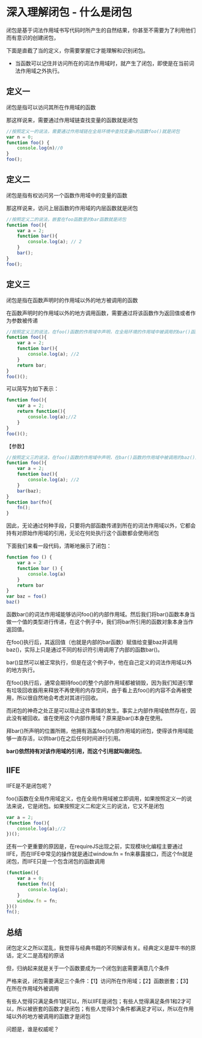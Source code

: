 # 深入理解闭包 - 什么是闭包

闭包是基于词法作用域书写代码时所产生的自然结果，你甚至不需要为了利用他们而有意识的创建闭包，



下面是直截了当的定义，你需要掌握它才能理解和识别闭包。

+ 当函数可以记住并访问所在的词法作用域时，就产生了闭包，即使是在当前词法作用域之外执行。

## 定义一

闭包是指可以访问其所在作用域的函数

那这样说来，需要通过作用域链查找变量的函数就是闭包

~~~javascript
//按照定义一的说法，需要通过作用域链在全局环境中查找变量n的函数foo()就是闭包
var n = 0;
function foo() {
    console.log(n)//0
}
foo();
~~~

## 定义二

闭包是指有权访问另一个函数作用域中的变量的函数

那这样说来，访问上层函数的作用域的内层函数就是闭包

~~~javascript
//按照定义二的说法，嵌套在foo函数里的bar函数就是闭包
function foo(){
    var a = 2;
    function bar(){
        console.log(a); // 2
    }
    bar();
}
foo();
~~~

## 定义三

闭包是指在函数声明时的作用域以外的地方被调用的函数

在函数声明时的作用域以外的地方调用函数，需要通过将该函数作为返回值或者作为参数被传递

~~~javascript
//按照定义三的说法，在foo()函数的作用域中声明，在全局环境的作用域中被调用的bar()函数是闭包
function foo(){
    var a = 2;
    function bar(){
        console.log(a); //2
    }
    return bar;
}
foo()();
~~~



可以简写为如下表示：

~~~javascript
function foo(){
    var a = 2;
    return function(){
        console.log(a);//2
    }
}
foo()();
~~~



【参数】

~~~javascript
//按照定义三的说法，在foo()函数的作用域中声明，在bar()函数的作用域中被调用的baz()函数是闭包
function foo(){
    var a = 2;
    function baz(){
        console.log(a); //2
    }
    bar(baz);
}
function bar(fn){
    fn();
}
~~~



因此，无论通过何种手段，只要将内部函数传递到所在的词法作用域以外，它都会持有对原始作用域的引用，无论在何处执行这个函数都会使用闭包



下面我们来看一段代码，清晰地展示了闭包：

~~~javascript
function foo () {
    var a = 2
    function bar () {
        console.log(a)
    }
    return bar
}
var baz = foo()
baz()
~~~

函数bar()的词法作用域能够访问foo()的内部作用域。然后我们将bar()函数本身当做一个值的类型进行传递，在这个例子中，我们将bar所引用的函数对象本身当作返回值。

在foo()执行后，其返回值（也就是内部的bar函数）赋值给变量baz并调用baz()，实际上只是通过不同的标识符引用调用了内部的函数bar()。

bar()显然可以被正常执行，但是在这个例子中，他在自己定义的词法作用域以外的地方执行。

在foo()执行后，通常会期待foo()的整个内部作用域都被销毁，因为我们知道引擎有垃圾回收器用来释放不再使用的内存空间，由于看上去foo()的内容不会再被使用，所以很自然地会考虑对其进行回收。

而闭包的神奇之处正是可以阻止这件事情的发生。事实上内部作用域依然存在，因此没有被回收。谁在使用这个内部作用域？原来是bar()本身在使用。

拜bar()所声明的位置所赐，他拥有涵盖foo()内部作用域的闭包，使得该作用域能够一直存活，以供bar()在之后任何时间进行引用。

**bar()依然持有对该作用域的引用，而这个引用就叫做闭包**。



## IIFE

IIFE是不是闭包呢？

foo()函数在全局作用域定义，也在全局作用域被立即调用，如果按照定义一的说法来说，它是闭包。如果按照定义二和定义三的说法，它又不是闭包

~~~javascript
var a = 2;
(function foo(){
    console.log(a);//2
})();
~~~



还有一个更重要的原因是，在requireJS出现之前，实现模块化编程主要通过IIFE，而在IIFE中常见的操作就是通过window.fn = fn来暴露接口，而这个fn就是闭包，而IIFE只是一个包含闭包的函数调用

~~~javascript
(function(){
    var a = 0;
    function fn(){
        console.log(a); 
    }
    window.fn = fn;
})()
fn();
~~~



## 总结

闭包定义之所以混乱，我觉得与经典书籍的不同解读有关。经典定义是犀牛书的原话，定义二是高程的原话

但，归纳起来就是关于一个函数要成为一个闭包到底需要满意几个条件

严格来说，闭包需要满足三个条件：【1】访问所在作用域；【2】函数嵌套；【3】在所在作用域外被调用

有些人觉得只满足条件1就可以，所以IIFE是闭包；有些人觉得满足条件1和2才可以，所以被嵌套的函数才是闭包；有些人觉得3个条件都满足才可以，所以在作用域以外的地方被调用的函数才是闭包

问题是，谁是权威呢？













